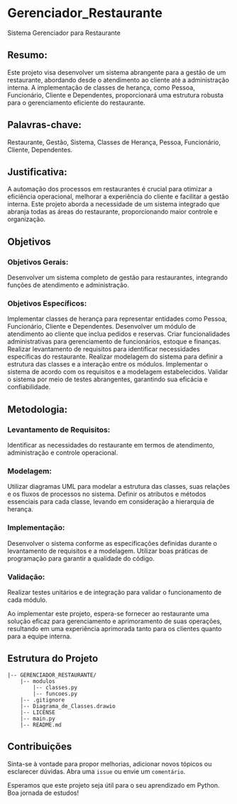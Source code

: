 # Gerenciador_Restaurante
Sistema Gerenciador para Restaurante

## Resumo:
Este projeto visa desenvolver um sistema abrangente para a gestão de um restaurante, abordando desde o atendimento ao cliente até a administração interna. A implementação de classes de herança, como Pessoa, Funcionário, Cliente e Dependentes, proporcionará uma estrutura robusta para o gerenciamento eficiente do restaurante.

## Palavras-chave:
Restaurante, Gestão, Sistema, Classes de Herança, Pessoa, Funcionário, Cliente, Dependentes.

## Justificativa:
A automação dos processos em restaurantes é crucial para otimizar a eficiência operacional, melhorar a experiência do cliente e facilitar a gestão interna. Este projeto aborda a necessidade de um sistema integrado que abranja todas as áreas do restaurante, proporcionando maior controle e organização.

## Objetivos 

### Objetivos Gerais:
Desenvolver um sistema completo de gestão para restaurantes, integrando funções de atendimento e administração.

### Objetivos Específicos:

Implementar classes de herança para representar entidades como Pessoa, Funcionário, Cliente e Dependentes.
Desenvolver um módulo de atendimento ao cliente que inclua pedidos e reservas.
Criar funcionalidades administrativas para gerenciamento de funcionários, estoque e finanças.
Realizar levantamento de requisitos para identificar necessidades específicas do restaurante.
Realizar modelagem do sistema para definir a estrutura das classes e a interação entre os módulos.
Implementar o sistema de acordo com os requisitos e a modelagem estabelecidos.
Validar o sistema por meio de testes abrangentes, garantindo sua eficácia e confiabilidade.

## Metodologia:

### Levantamento de Requisitos:

Identificar as necessidades do restaurante em termos de atendimento, administração e controle operacional.

### Modelagem:

Utilizar diagramas UML para modelar a estrutura das classes, suas relações e os fluxos de processos no sistema.
Definir os atributos e métodos essenciais para cada classe, levando em consideração a hierarquia de herança.

### Implementação:

Desenvolver o sistema conforme as especificações definidas durante o levantamento de requisitos e a modelagem.
Utilizar boas práticas de programação para garantir a qualidade do código.

### Validação:

Realizar testes unitários e de integração para validar o funcionamento de cada módulo.

Ao implementar este projeto, espera-se fornecer ao restaurante uma solução eficaz para gerenciamento e aprimoramento de suas operações, resultando em uma experiência aprimorada tanto para os clientes quanto para a equipe interna.

## Estrutura do Projeto
~~~
|-- GERENCIADOR_RESTAURANTE/
    |-- modulos
        |-- classes.py
        |-- funcoes.py
    |-- .gitignore
    |-- Diagrama_de_Classes.drawio
    |-- LICENSE
    |-- main.py
    |-- README.md
~~~


## Contribuições
Sinta-se à vontade para propor melhorias, adicionar novos tópicos ou esclarecer dúvidas. Abra uma ```issue``` ou envie um ```comentário```.

Esperamos que este projeto seja útil para o seu aprendizado em Python. Boa jornada de estudos! 

